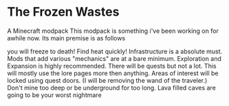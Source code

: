 The Frozen Wastes
=================

A Minecraft modpack
This modpack is something i've been working on for awhile now. Its main premise is as follows

you will freeze to death! Find heat quickly!
Infrastructure is a absolute must.
Mods that add various "mechanics" are at a bare minimum.
Exploration and Expansion is highly recommended.
There will be quests but not a lot. This will mostly use the lore pages more then anything.
Areas of interest will be locked using quest doors. (I will be removing the wand of the traveler.)
Don't mine too deep or be underground for too long. Lava filled caves are going to be your worst nightmare
